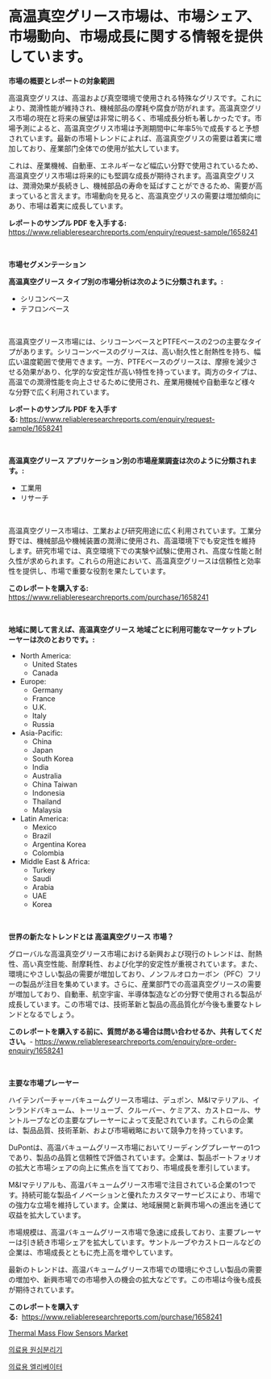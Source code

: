<p><h1>高温真空グリース市場は、市場シェア、市場動向、市場成長に関する情報を提供しています。</h1></p><p><strong>市場の概要とレポートの対象範囲</strong></p>
<p><p>高温真空グリスは、高温および真空環境で使用される特殊なグリスです。これにより、潤滑性能が維持され、機械部品の摩耗や腐食が防がれます。高温真空グリス市場の現在と将来の展望は非常に明るく、市場成長分析も著しかったです。市場予測によると、高温真空グリス市場は予測期間中に年率5％で成長すると予想されています。最新の市場トレンドによれば、高温真空グリスの需要は着実に増加しており、産業部门全体での使用が拡大しています。</p><p>これは、産業機械、自動車、エネルギーなど幅広い分野で使用されているため、高温真空グリス市場は将来的にも堅調な成長が期待されます。高温真空グリスは、潤滑効果が長続きし、機械部品の寿命を延ばすことができるため、需要が高まっていると言えます。市場動向を見ると、高温真空グリスの需要は増加傾向にあり、市場は着実に成長しています。</p></p>
<p><strong>レポートのサンプル PDF を入手する:</strong> <a href="https://www.reliableresearchreports.com/enquiry/request-sample/1658241">https://www.reliableresearchreports.com/enquiry/request-sample/1658241</a></p>
<p>&nbsp;</p>
<p><strong>市場セグメンテーション</strong></p>
<p><strong>高温真空グリース タイプ別の市場分析は次のように分類されます。:</strong></p>
<p><ul><li>シリコンベース</li><li>テフロンベース</li></ul></p>
<p>&nbsp;</p>
<p><p>高温真空グリース市場には、シリコーンベースとPTFEベースの2つの主要なタイプがあります。シリコーンベースのグリースは、高い耐久性と耐熱性を持ち、幅広い温度範囲で使用できます。一方、PTFEベースのグリースは、摩擦を減少させる効果があり、化学的な安定性が高い特性を持っています。両方のタイプは、高温での潤滑性能を向上させるために使用され、産業用機械や自動車など様々な分野で広く利用されています。</p></p>
<p><strong>レポートのサンプル PDF を入手する:</strong>&nbsp;<a href="https://www.reliableresearchreports.com/enquiry/request-sample/1658241">https://www.reliableresearchreports.com/enquiry/request-sample/1658241</a></p>
<p>&nbsp;</p>
<p><strong> 高温真空グリース アプリケーション別の市場産業調査は次のように分類されます。:</strong></p>
<p><ul><li>工業用</li><li>リサーチ</li></ul></p>
<p>&nbsp;</p>
<p><p>高温真空グリース市場は、工業および研究用途に広く利用されています。工業分野では、機械部品や機械装置の潤滑に使用され、高温環境下でも安定性を維持します。研究市場では、真空環境下での実験や試験に使用され、高度な性能と耐久性が求められます。これらの用途において、高温真空グリースは信頼性と効率性を提供し、市場で重要な役割を果たしています。</p></p>
<p><strong>このレポートを購入する:</strong>&nbsp; <a href="https://www.reliableresearchreports.com/purchase/1658241">https://www.reliableresearchreports.com/purchase/1658241</a></p>
<p>&nbsp;</p>
<p><strong>地域に関して言えば、高温真空グリース 地域ごとに利用可能なマーケットプレーヤーは次のとおりです。:</strong></p>
<p><ul>
    <li>
        North America:
        <ul>
            <li>United States</li>
            <li>Canada</li>
        </ul>
    </li>
    <li>
        Europe:
        <ul>
            <li>Germany</li>
            <li>France</li>
            <li>U.K.</li>
            <li>Italy</li>
            <li>Russia</li>
        </ul>
    </li>
    <li>
        Asia-Pacific:
        <ul>
            <li>China</li>
            <li>Japan</li>
            <li>South Korea</li>
            <li>India</li>
            <li>Australia</li>
            <li>China Taiwan</li>
            <li>Indonesia</li>
            <li>Thailand</li>
            <li>Malaysia</li>
        </ul>
    </li>
    <li>
        Latin America:
        <ul>
            <li>Mexico</li>
            <li>Brazil</li>
            <li>Argentina Korea</li>
            <li>Colombia</li>
        </ul>
    </li>
    <li>
        Middle East & Africa:
        <ul>
            <li>Turkey</li>
            <li>Saudi</li>
            <li>Arabia</li>
            <li>UAE</li>
            <li>Korea</li>
        </ul>
    </li>
    </ul></p>
<p>&nbsp;</p>
<p><strong>世界の新たなトレンドとは 高温真空グリース 市場？</strong></p>
<p><p>グローバルな高温真空グリース市場における新興および現行のトレンドは、耐熱性、高い真空性能、耐摩耗性、および化学的安定性が重視されています。また、環境にやさしい製品の需要が増加しており、ノンフルオロカーボン（PFC）フリーの製品が注目を集めています。さらに、産業部門での高温真空グリースの需要が増加しており、自動車、航空宇宙、半導体製造などの分野で使用される製品が成長しています。この市場では、技術革新と製品の高品質化が今後も重要なトレンドとなるでしょう。</p></p>
<p><strong>このレポートを購入する前に、質問がある場合は問い合わせるか、共有してください。</strong>- <a href="https://www.reliableresearchreports.com/enquiry/pre-order-enquiry/1658241">https://www.reliableresearchreports.com/enquiry/pre-order-enquiry/1658241</a></p>
<p>&nbsp;</p>
<p><strong>主要な市場プレーヤー</strong></p>
<p><p>ハイテンパーチャーバキュームグリース市場は、デュポン、M&Iマテリアル、インランドバキューム、トーリューブ、クルーバー、ケミアス、カストロール、サントルーブなどの主要なプレーヤーによって支配されています。これらの企業は、製品品質、技術革新、および市場戦略において競争力を持っています。</p><p>DuPontは、高温バキュームグリース市場においてリーディングプレーヤーの1つであり、製品の品質と信頼性で評価されています。企業は、製品ポートフォリオの拡大と市場シェアの向上に焦点を当てており、市場成長を牽引しています。</p><p>M&Iマテリアルも、高温バキュームグリース市場で注目されている企業の1つです。持続可能な製品イノベーションと優れたカスタマーサービスにより、市場での強力な立場を維持しています。企業は、地域展開と新興市場への進出を通じて収益を拡大しています。</p><p>市場規模は、高温バキュームグリース市場で急速に成長しており、主要プレーヤーは引き続き市場シェアを拡大しています。サントルーブやカストロールなどの企業は、市場成長とともに売上高を増やしています。</p><p>最新のトレンドは、高温バキュームグリース市場での環境にやさしい製品の需要の増加や、新興市場での市場参入の機会の拡大などです。この市場は今後も成長が期待されています。</p></p>
<p><strong>このレポートを購入する:</strong>&nbsp;&nbsp;<a href="https://www.reliableresearchreports.com/purchase/1658241">https://www.reliableresearchreports.com/purchase/1658241</a></p>
<p><p><a href="https://github.com/Airanohannonzb68e5pb53oc1/Market-Research-Report-List-1/blob/main/thermal-mass-flow-sensors-market.md">Thermal Mass Flow Sensors Market</a></p><p><a href="https://github.com/TimmyMann6767/Market-Research-Report-List-1/blob/main/797793611465.md">의료용 원심분리기</a></p><p><a href="https://github.com/JeromeRtyau89966/Market-Research-Report-List-1/blob/main/901284211466.md">의료용 엘리베이터</a></p></p>